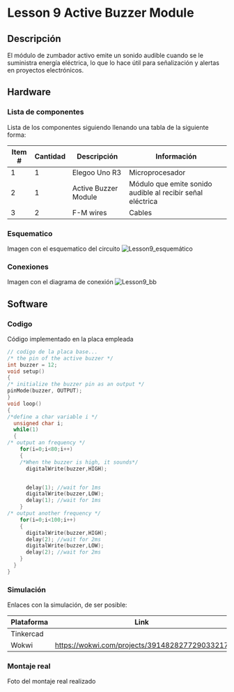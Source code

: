 # Lesson 9 Active Buzzer Module

## Descripción

El módulo de zumbador activo emite un sonido audible cuando se le suministra energía eléctrica, lo que lo hace útil para señalización y alertas en proyectos electrónicos.

## Hardware

### Lista de componentes

Lista de los componentes siguiendo llenando una tabla de la siguiente forma:

|Item #|Cantidad|Descripción|Información|
|---|---|---|---|
|1|1|Elegoo Uno R3|Microprocesador|
|2|1|Active Buzzer Module|Módulo que emite sonido audible al recibir señal eléctrica|
|3|2|F-M wires|Cables|

### Esquematico

Imagen con el esquematico del circuito
![Lesson9_esquemático](https://github.com/juanjohiguita/actividades_2024-1/blob/main/actividad_1/Lesson%209%20Active%20Buzzer%20Module/lesson%209_bb.png)

### Conexiones

Imagen con el diagrama de conexión
![Lesson9_bb](https://github.com/juanjohiguita/actividades_2024-1/blob/main/actividad_1/Lesson%209%20Active%20Buzzer%20Module/lesson%209_esquemático.png)

## Software

### Codigo

Código implementado en la placa empleada

```C++
// codigo de la placa base...
/* the pin of the active buzzer */
int buzzer = 12;
void setup()
{
/* initialize the buzzer pin as an output */
pinMode(buzzer, OUTPUT);
}
void loop()
{
/*define a char variable i */
  unsigned char i;
  while(1)
  {
/* output an frequency */
    for(i=0;i<80;i++)
    {
    /*When the buzzer is high, it sounds*/
      digitalWrite(buzzer,HIGH);


      delay(1); //wait for 1ms
      digitalWrite(buzzer,LOW);
      delay(1); //wait for 1ms
    }
/* output another frequency */
    for(i=0;i<100;i++)
    {
      digitalWrite(buzzer,HIGH);
      delay(2); //wait for 2ms
      digitalWrite(buzzer,LOW);
      delay(2); //wait for 2ms
    }
  }
}
```

### Simulación

Enlaces con la simulación, de ser posible:

|Plataforma|Link|
|---|---|
|Tinkercad||
|Wokwi|https://wokwi.com/projects/391482827729033217|


### Montaje real

Foto del montaje real realizado
